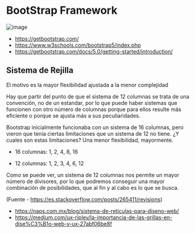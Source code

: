 # BootStrap Framework

![image](https://github.com/bjlanza/curso_imfe_php_mysql/assets/4384524/c1b5f7f7-46b5-4535-a921-af509f9935da)


- https://getbootstrap.com/ 
- https://www.w3schools.com/bootstrap5/index.php
- https://getbootstrap.com/docs/5.0/getting-started/introduction/

## Sistema de Rejilla


El motivo es la mayor flexibilidad ajustada a la menor complejidad

Hay que partir del punto de que el sistema de 12 columnas se trata de una convención, no de un estandar, por lo que puede haber sistemas que funcionen con otro número de columnas porque para ellos resulte más eficiente o porque se ajusta más a sus peculiaridades.  

Bootstrap inicialmente funcionaba con un sistema de 16 columnas, pero vieron que tenía ciertas limitaciones que un sistema de 12 no tiene. ¿Y cuales son estas limitaciones? Una menor flexibilidad, mayormente.  

- 16 columnas: 1, 2, 4, 8, 16  

- 12 columnas: 1, 2, 3, 4, 6, 12  

Como se puede ver, un sistema de 12 columnas nos permite un mayor número de divisores, por lo que podremos conseguir una mayor combinación de posibilidades, que al fin y al cabo es lo que se busca.  

(Fuente - https://es.stackoverflow.com/posts/265411/revisions)

- https://naps.com.mx/blog/sistema-de-reticulas-para-diseno-web/
- https://medium.com/ux-ripley/la-importancia-de-las-grillas-en-dise%C3%B1o-web-y-ux-27abf06be8f